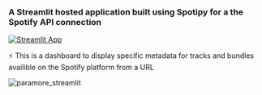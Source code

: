 <h3 align="left">A Streamlit hosted application built using Spotipy for a the Spotify API connection</h3>

[![Streamlit App](https://static.streamlit.io/badges/streamlit_badge_black_white.svg)]([URL_TO_YOUR_APP](https://bethlockwood-spotipy-streamlit-spotipy-streamlit-gfyc4i.streamlit.app/)https://bethlockwood-spotipy-streamlit-spotipy-streamlit-gfyc4i.streamlit.app/)

⚡ This is a dashboard to display specific metadata for tracks and bundles availible on the Spotify platform from a URL

![paramore_streamlit](https://github.com/bethlockwood/Spotipy_Streamlit/assets/62436150/e92dc2b0-4b08-400d-a4ae-1433985846a2)
